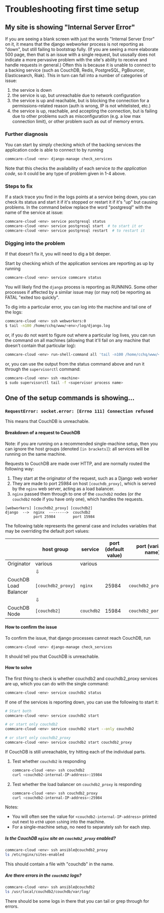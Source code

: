 # Troubleshooting first time setup

## My site is showing "Internal Server Error"

If you are seeing a blank screen with just the words "Internal Server Error" on it,
it means that the django webworker process is not reporting as "down",
but still failing to bootstrap fully.
(If you are seeing a more elaborate 500 page, then that is an issue with a single request,
but ususally does not indicate a more pervasive problem with the site's ability to receive and handle requests in general.)
Often this is because it is unable to connect to
a backing service (such as CouchDB, Redis, PostgreSQL, PgBouncer, Elasticsearch, Riak).
This in turn can fall into a number of categories of issue:
1. the service is down
2. the service is up, but unreachable due to network configuration
3. the service is up and reachable, but is blocking the connection for a permissions-related reason
   (auth is wrong, IP is not whitelisted, etc.)
4. the service is up, reachable, and accepting the connection,
   but is failing due to other problems such as misconfiguration (e.g. a low max connection limit),
   or other problem such as out of memory errors.

### Further diagnosis
You can start by simply checking which of the backing services
the application code is able to connect to by running

```bash
commcare-cloud <env> django-manage check_services
```

Note that this checks the availability of each service _to the application code_,
so it could be any type of problem given in 1-4 above.

### Steps to fix

If a stack trace you find in the logs points at a service being down, you can check its status
and start it if it's stopped or restart it if it's "up" but causing problems. In the command below
replace the word "postgresql" with the name of the service at issue:

```bash
commcare-cloud <env> service postgresql status
commcare-cloud <env> service postgresql start  # to start it or
commcare-cloud <env> service postgresql restart  # to restart it
```

### Digging into the problem

If that doesn't fix it, you will need to dig a bit deeper.

Start by checking which of the application services are reporting as up
by running

```bash
commcare-cloud <env> service commcare status
```

You will likely find the `django` process is reporting as RUNNING.
Some other processes if affected by a similar issue may (or may not) be reporting as FATAL "exited too quickly".

To dig into a particular error, you can log into the machine and tail one of the logs:

```bash
commcare-cloud <env> ssh webworkers:0
$ tail -n100 /home/cchq/www/<env>/log/django.log
```

or, if you do not want to figure out where a particular log lives, you can run the command on all machines
(allowing that it'll fail on any machine that doesn't contain that particular log):

```bash
commcare-cloud <env> run-shell-command all 'tail -n100 /home/cchq/www/<env>/log/django.log'
```

or, you can use the output from the status command above and run it through the `supervisorctl` command:

```bash
commcare-cloud <env> ssh <machine>
$ sudo supervisorctl tail -f <supervisor process name>
```

## One of the setup commands is showing...
### `RequestError: socket.error: [Errno 111] Connection refused`

This means that CouchDB is unreachable.


#### Breakdown of a request to CouchDB

Note: if you are running on a recommended single-machine setup,
then you can ignore the host groups (denoted `[in brackets]`):
all services will be running on the same machine.


Requests to CouchDB are made over HTTP,
and are normally routed the following way:
1. They start at the originator of the request,
   such as a Django web worker
2. They are made to port 25984 on host `[couchdb_proxy]`,
   which is served by the `nginx` web server, acting as a load balancer.
3. `nginx` passed them through to one of the `couchdb2` nodes
   (or _the_ `couchdb2` node if you have only one),
   which handles the requests.

```
[webworkers] [couchdb2_proxy] [couchdb2]
django  -->  nginx  -------->  couchdb2
             port 25984        port 15984
```

The following table represents the general case
and includes variables that may be overriding the default port values:

|   |  host group  |  service  |  port (default value) |  port (variable name) |
|---|--------------|-----------|-----------------------|-----------------------|
| Originator | various | various |  |  |
|  | ⇩ |  |  |
| CouchDB Load Balancer | `[couchdb2_proxy]` | `nginx` | 25984 | `couchdb2_proxy_port` |
|  | ⇩ |  |  |
| CouchDB Node | `[couchdb2]` | `couchdb2` | 15984 | `couchdb2_port` |


#### How to confirm the issue

To confirm the issue, that django processes cannot reach CouchDB, run

```bash
commcare-cloud <env> django-manage check_services
```

It should tell you that CouchDB is unreachable.

#### How to solve

The first thing to check is whether couchdb2 and couchdb2_proxy
services are up, which you can do with the single command:

```bash
commcare-cloud <env> service couchdb2 status
```

If one of the services is reporting down, you can use the following
to start it:

```bash
# Start both
commcare-cloud <env> service couchdb2 start

# or start only couchdb2
commcare-cloud <env> service couchdb2 start --only couchdb2

# or start only couchdb2_proxy
commcare-cloud <env> service couchdb2 start couchdb2_proxy
```

If CouchDB is still unreachable, try hitting each of the individual
parts.

1. Test whether `couchdb2` is responding
    ```bash
    commcare-cloud <env> ssh couchdb2
    curl <couchdb2-internal-IP-address>:15984
    ```
2. Test whether the load balancer on `couchdb2_proxy` is responding
    ```bash
    commcare-cloud <env> ssh couchdb2_proxy
    curl <couchdb2-internal-IP-address>:25984
    ```

Notes:
- You will often see the value for `<couchdb2-internal-IP-address>`
printed out next to `eth0` upon `ssh`ing into the machine.
- For a single-machine setup, no need to separately ssh for each step.


##### Is the CouchDB `nginx` site on `couchdb2_proxy` enabled? 

```bash
commcare-cloud <env> ssh ansible@couchdb2_proxy
ls /etc/nginx/sites-enabled
```
This should contain a file with "couchdb" in the name.


##### Are there errors in the `couchdb2` logs?
```bash
commcare-cloud <env> ssh ansible@couchdb2
ls /usr/local/couchdb2/couchdb/var/log/
```
There should be some logs in there that you can tail
or grep through for errors.
